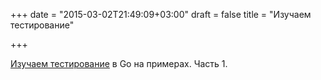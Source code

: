 +++
date = "2015-03-02T21:49:09+03:00"
draft = false
title = "Изучаем тестирование"

+++

<p><a href="https://smartystreets.com/blog/2015/02/go-testing-part-1-vanillla">Изучаем тестирование</a> в Go на примерах. Часть 1.</p>

